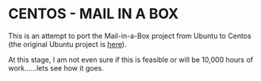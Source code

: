 CENTOS - MAIL IN A BOX
======================

This is an attempt to port the Mail-in-a-Box project from Ubuntu to Centos (the original Ubuntu project is [here](https://mailinabox.email)).

At this stage, I am not even sure if this is feasible or will be 10,000 hours of work......lets see how it goes.
